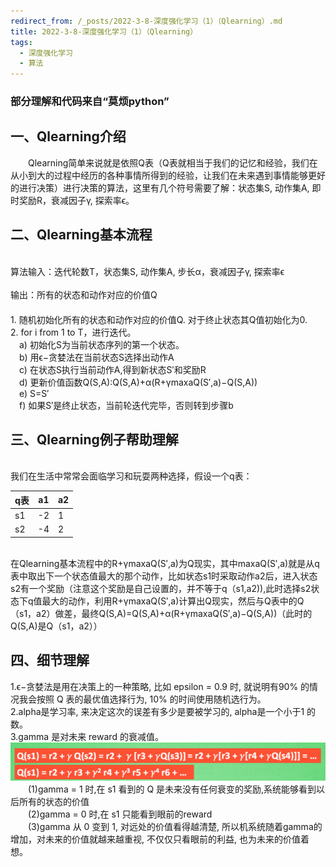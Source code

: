 ```yaml
---
redirect_from: /_posts/2022-3-8-深度强化学习（1）（Qlearning）.md
title: 2022-3-8-深度强化学习（1）（Qlearning）
tags: 
  - 深度强化学习
  - 算法
---
```


### 部分理解和代码来自“莫烦python”

## 一、Qlearning介绍
&emsp;&emsp;Qlearning简单来说就是依照Q表（Q表就相当于我们的记忆和经验，我们在从小到大的过程中经历的各种事情所得到的经验，让我们在未来遇到事情能够更好的进行决策）进行决策的算法，这里有几个符号需要了解：状态集S, 动作集A, 即时奖励R，衰减因子γ, 探索率ϵ。
 
## 二、Qlearning基本流程
  <br/>算法输入：迭代轮数T，状态集S, 动作集A, 步长α，衰减因子γ, 探索率ϵ</br>
  <br/>输出：所有的状态和动作对应的价值Q</br>
　<br/>1. 随机初始化所有的状态和动作对应的价值Q. 对于终止状态其Q值初始化为0.</br>
     2. for i from 1 to T，进行迭代。</br>
     &emsp;a) 初始化S为当前状态序列的第一个状态。</br>
     &emsp;b) 用ϵ−贪婪法在当前状态S选择出动作A</br>
     &emsp;c) 在状态S执行当前动作A,得到新状态S′和奖励R</br>
     &emsp;d)  更新价值函数Q(S,A):Q(S,A)+α(R+γmaxaQ(S′,a)−Q(S,A))</br>
     &emsp;e) S=S′</br>
     &emsp;f) 如果S′是终止状态，当前轮迭代完毕，否则转到步骤b</br>

## 三、Qlearning例子帮助理解
   <br/>我们在生活中常常会面临学习和玩耍两种选择，假设一个q表：</br>

   | q表 | a1  |a2|
   |  ----  | ----  |----|
   | s1  | -2 | 1|
   | s2  | -4 | 2|

   <br/>在Qlearning基本流程中的R+γmaxaQ(S′,a)为Q现实，其中maxaQ(S′,a)就是从q表中取出下一个状态值最大的那个动作，比如状态s1时采取动作a2后，进入状态s2有一个奖励（注意这个奖励是自己设置的，并不等于q（s1,a2)),此时选择s2状态下q值最大的动作，利用R+γmaxaQ(S′,a)计算出Q现实，然后与Q表中的Q（s1，a2）做差，最终Q(S,A)=Q(S,A)+α(R+γmaxaQ(S′,a)−Q(S,A))（此时的Q(S,A)是Q（s1，a2））
   
## 四、细节理解</br>
   1.ϵ−贪婪法是用在决策上的一种策略, 比如 epsilon = 0.9 时, 就说明有90% 的情况我会按照 Q 表的最优值选择行为, 10% 的时间使用随机选行为。</br>
   2.alpha是学习率, 来决定这次的误差有多少是要被学习的, alpha是一个小于1 的数。 </br>
   3.gamma 是对未来 reward 的衰减值。</br>
   ![gamma_decline](https://github.com/muzilyd/blog-image/blob/ea18023fb2dce0ab587d997e0eb4cc475d034195/reinforcement%20learning/gamma%20decline.png)</br>
   &emsp;&emsp;(1)gamma = 1 时,在 s1 看到的 Q 是未来没有任何衰变的奖励,系统能够看到以后所有的状态的价值</br>
   &emsp;&emsp;(2)gamma = 0 时,在 s1 只能看到眼前的reward</br>
   &emsp;&emsp;(3)gamma 从 0 变到 1, 对远处的价值看得越清楚, 所以机系统随着gamma的增加，对未来的价值就越来越重视, 不仅仅只看眼前的利益, 也为未来的价值着想。</br>
